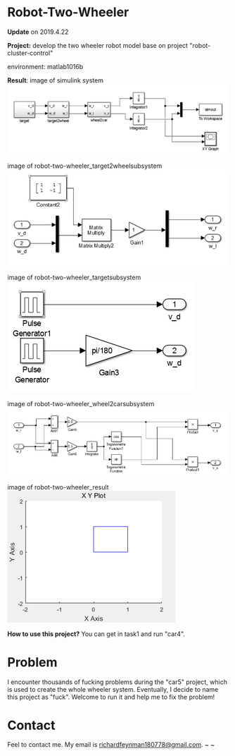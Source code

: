 # Robot-Two-Wheeler
__Update__ on 2019.4.22

__Project:__ develop the two wheeler robot model base on project "robot-cluster-control"

environment: matlab1016b

__Result__:
image of simulink system
![Simulink](/robot-two-wheeler_system.png)

image of robot-two-wheeler_target2wheelsubsystem
![Simulink](/robot-two-wheeler_target2wheelsubsystem.png)

image of robot-two-wheeler_targetsubsystem
![Simulink](/robot-two-wheeler_targetsubsystem.png)

image of robot-two-wheeler_wheel2carsubsystem
![Simulink](/robot-two-wheeler_wheel2carsubsystem.png)

image of robot-two-wheeler_result
![Simulink](/robot-two-wheeler_result.png)


__How to use this project?__
You can get in task1 and run "car4".

# Problem
I encounter thousands of fucking problems during the "car5" project, which is used to create the whole wheeler system. Eventually,  I decide to name this project as "fuck". Welcome to run it and help me to fix the problem! 

# Contact
Feel to contact me. My email is richardfeynman180778@gmail.com.
~
~
